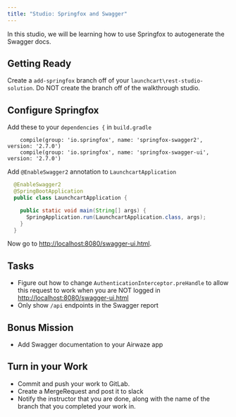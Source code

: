 ```yaml
---
title: "Studio: Springfox and Swagger"
---
```


In this studio, we will be learning how to use Springfox to autogenerate the Swagger docs.

## Getting Ready
Create a `add-springfox` branch off of your `launchcart\rest-studio-solution`. Do NOT create the branch off of the walkthrough studio.

## Configure Springfox
Add these to your `dependencies {` in `build.gradle`
```no-highlight
	compile(group: 'io.springfox', name: 'springfox-swagger2', version: '2.7.0')
	compile(group: 'io.springfox', name: 'springfox-swagger-ui', version: '2.7.0')
```

Add `@EnableSwagger2` annotation to `LaunchcartApplication`
```java
  @EnableSwagger2
  @SpringBootApplication
  public class LaunchcartApplication {

    public static void main(String[] args) {
      SpringApplication.run(LaunchcartApplication.class, args);
    }
  }
```

Now go to [http://localhost:8080/swagger-ui.html](http://localhost:8080/swagger-ui.html).

## Tasks
- Figure out how to change `AuthenticationInterceptor.preHandle` to allow this request to work when you are NOT logged in [http://localhost:8080/swagger-ui.html](http://localhost:8080/swagger-ui.html)
- Only show `/api` endpoints in the Swagger report

## Bonus Mission
- Add Swagger documentation to your Airwaze app

## Turn in your Work
* Commit and push your work to GitLab.
* Create a MergeRequest and post it to slack
* Notify the instructor that you are done, along with the name of the branch that you completed your work in.
